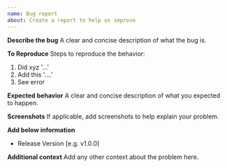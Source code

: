 ```yaml
---
name: Bug report
about: Create a report to help us improve
---
```


**Describe the bug**
A clear and concise description of what the bug is.

**To Reproduce**
Steps to reproduce the behavior:

1. Did xyz '...'
2. Add this '....'
3. See error

**Expected behavior**
A clear and concise description of what you expected to happen.

**Screenshots**
If applicable, add screenshots to help explain your problem.

**Add below information**

- Release Version [e.g. v1.0.0]

**Additional context**
Add any other context about the problem here.
